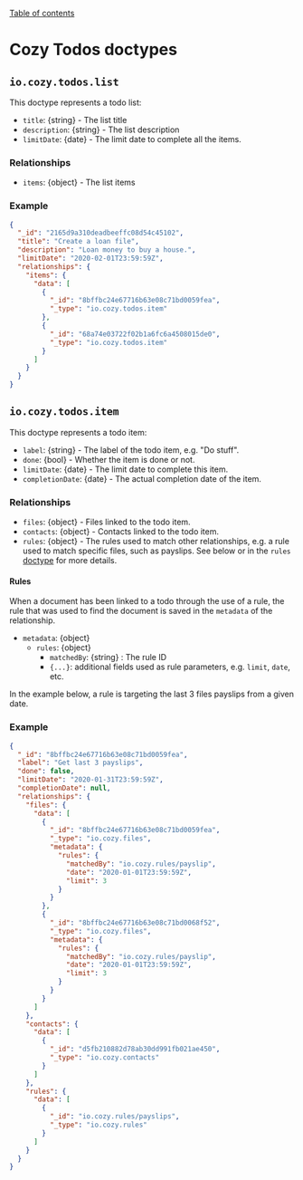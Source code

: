 [Table of contents](README.md#table-of-contents)

# Cozy Todos doctypes

## `io.cozy.todos.list`

This doctype represents a todo list:

- `title`: {string} - The list title
- `description`: {string} - The list description
- `limitDate`: {date} - The limit date to complete all the items.

### Relationships

- `items`: {object} - The list items


### Example

```json
{
  "_id": "2165d9a310deadbeeffc08d54c45102",
  "title": "Create a loan file",
  "description": "Loan money to buy a house.",
  "limitDate": "2020-02-01T23:59:59Z",
  "relationships": {
    "items": {
      "data": [
        {
          "_id": "8bffbc24e67716b63e08c71bd0059fea",
          "_type": "io.cozy.todos.item"
        },
        {
          "_id": "68a74e03722f02b1a6fc6a4508015de0",
          "_type": "io.cozy.todos.item"
        }
      ]
    }
  }
}
```


## `io.cozy.todos.item`

This doctype represents a todo item:

- `label`: {string} - The label of the todo item, e.g. "Do stuff".
- `done`: {bool} - Whether the item is done or not.
- `limitDate`: {date} - The limit date to complete this item.
- `completionDate`: {date} - The actual completion date of the item.

### Relationships

- `files`: {object} - Files linked to the todo item.
- `contacts`: {object} - Contacts linked to the todo item.
- `rules`: {object} - The rules used to match other relationships, e.g. a rule used to match specific files, such as payslips. See below or in the `rules` [doctype](https://docs.cozy.io/en/cozy-doctypes/docs/io.cozy.rules) for more details.


#### Rules


When a document has been linked to a todo through the use of a rule, the rule that was used to find the document is saved in the `metadata` of the relationship.

- `metadata`: {object}
  - `rules`: {object}
    - `matchedBy`: {string} : The rule ID
    - `{...}`: additional fields used as rule parameters, e.g. `limit`, `date`, etc.

In the example below, a rule is targeting the last 3 files payslips from a given date. 

### Example

```json
{
  "_id": "8bffbc24e67716b63e08c71bd0059fea",
  "label": "Get last 3 payslips",
  "done": false,
  "limitDate": "2020-01-31T23:59:59Z",
  "completionDate": null,
  "relationships": {
    "files": {
      "data": [
        {
          "_id": "8bffbc24e67716b63e08c71bd0059fea",
          "_type": "io.cozy.files",
          "metadata": {
            "rules": {
              "matchedBy": "io.cozy.rules/payslip",
              "date": "2020-01-01T23:59:59Z",
              "limit": 3
            }
          }
        },
        {
          "_id": "8bffbc24e67716b63e08c71bd0068f52",
          "_type": "io.cozy.files",
          "metadata": {
            "rules": {
              "matchedBy": "io.cozy.rules/payslip",
              "date": "2020-01-01T23:59:59Z",
              "limit": 3
            }
          }
        }
      ]
    },
    "contacts": {
      "data": [
        {
          "_id": "d5fb210882d78ab30dd991fb021ae450",
          "_type": "io.cozy.contacts"
        }
      ]
    },
    "rules": {
      "data": [
        {
          "_id": "io.cozy.rules/payslips",
          "_type": "io.cozy.rules"
        }
      ]
    }
  }
}
```
